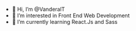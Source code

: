 - 👋 Hi, I’m @VanderalT
- 👀 I’m interested in Front End Web Development
- 🌱 I’m currently learning React.Js and Sass

<!---
VanderalT/VanderalT is a ✨ special ✨ repository because its `README.md` (this file) appears on your GitHub profile.
You can click the Preview link to take a look at your changes.
--->
